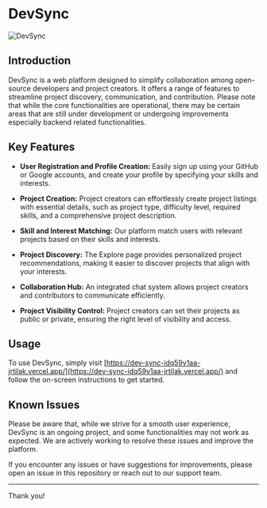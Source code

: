 # DevSync

![DevSync](https://assets.spaceappschallenge.org/media/images/Create_Next_App_-_Google_Chrome_10_8_2023_2_3.width-1024.png)

## Introduction

DevSync is a web platform designed to simplify collaboration among open-source developers and project creators. It offers a range of features to streamline project discovery, communication, and contribution. Please note that while the core functionalities are operational, there may be certain areas that are still under development or undergoing improvements especially backend related functionalities.

## Key Features

- **User Registration and Profile Creation:** Easily sign up using your GitHub or Google accounts, and create your profile by specifying your skills and interests.

- **Project Creation:** Project creators can effortlessly create project listings with essential details, such as project type, difficulty level, required skills, and a comprehensive project description.

- **Skill and Interest Matching:** Our platform match users with relevant projects based on their skills and interests.

- **Project Discovery:** The Explore page provides personalized project recommendations, making it easier to discover projects that align with your interests.

- **Collaboration Hub:** An integrated chat system allows project creators and contributors to communicate efficiently.

- **Project Visibility Control:** Project creators can set their projects as public or private, ensuring the right level of visibility and access.

## Usage

To use DevSync, simply visit [https://dev-sync-idq59v1aa-jrtilak.vercel.app/](https://dev-sync-idq59v1aa-jrtilak.vercel.app/) and follow the on-screen instructions to get started.

## Known Issues

Please be aware that, while we strive for a smooth user experience, DevSync is an ongoing project, and some functionalities may not work as expected. We are actively working to resolve these issues and improve the platform.

If you encounter any issues or have suggestions for improvements, please open an issue in this repository or reach out to our support team.

---

Thank you!
